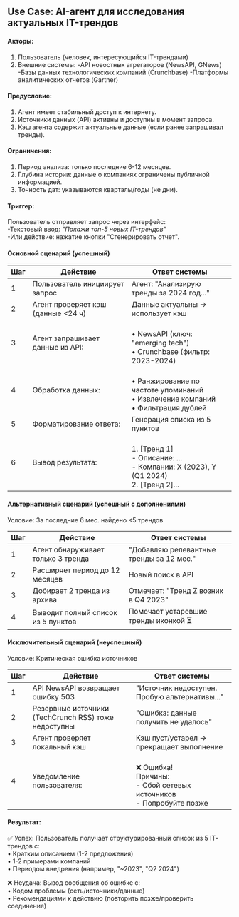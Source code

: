 ## Use Case: AI-агент для исследования актуальных IT-трендов

#### Акторы:
1. Пользователь (человек, интересующийся IT-трендами)
2. Внешние системы:
    -API новостных агрегаторов (NewsAPI, GNews)
    -Базы данных технологических компаний (Crunchbase)
    -Платформы аналитических отчетов (Gartner)

#### Предусловие:
1. Агент имеет стабильный доступ к интернету.
2. Источники данных (API) активны и доступны в момент запроса.
3. Кэш агента содержит актуальные данные (если ранее запрашивал тренды).

#### Ограничения:
1. Период анализа: только последние 6-12 месяцев.
2. Глубина истории: данные о компаниях ограничены публичной информацией.
3. Точность дат: указываются кварталы/годы (не дни).

#### Триггер:
Пользователь отправляет запрос через интерфейс:
    <br>-Текстовый ввод: *"Покажи топ-5 новых IT-трендов"*<br>
    -Или действие: нажатие кнопки "Сгенерировать отчет".<br>

#### Основной сценарий (успешный)
|Шаг    |   Действие    |	Ответ системы|
|-------|---------------|----------------|
|1  |   Пользователь инициирует запрос  |	Агент: "Анализирую тренды за 2024 год..."|
|2	|   Агент проверяет кэш (данные <24 ч)	|   Данные актуальны → использует кэш|
|3	|   Агент запрашивает данные из API:	|   <br>• NewsAPI (ключ: "emerging tech")<br>• Crunchbase (фильтр: 2023-2024)<br>|
|4	|   Обработка данных:	|   <br>• Ранжирование по частоте упоминаний<br>• Извлечение компаний<br>• Фильтрация дублей<br>|
|5	|   Форматирование ответа:	|   Генерация списка из 5 пунктов|
|6	|   Вывод результата:	|<br>1. [Тренд 1]<br> - Описание: ...<br> - Компании: X (2023), Y (Q1 2024)<br>2. [Тренд 2]...|
#### Альтернативный сценарий (успешный с дополнениями)
Условие: За последние 6 мес. найдено <5 трендов

|Шаг	|   Действие	|   Ответ системы|
|-------|---------------|----------------|
|1	|   Агент обнаруживает только 3 тренда	|   "Добавляю релевантные тренды за 12 мес."|
|2	|   Расширяет период до 12 месяцев	|   Новый поиск в API|
|3	|   Добирает 2 тренда из архива |	Отмечает: "Тренд Z возник в Q4 2023"|
|4	|   Выводит полный список из 5 пунктов	|   Помечает устаревшие тренды иконкой ⏳|
#### Исключительный сценарий (неуспешный)
Условие: Критическая ошибка источников

|Шаг	|   Действие	|   Ответ системы|
|-------|---------------|----------------|
|1	|   API NewsAPI возвращает ошибку 503	|   "Источник недоступен. Пробую альтернативы..."|
|2	|   Резервные источники (TechCrunch RSS) тоже недоступны	|   "Ошибка: данные получить не удалось"|
|3	|   Агент проверяет локальный кэш	|   Кэш пуст/устарел → прекращает выполнение|
|4	|   Уведомление пользователя:	|   <br>❌ Ошибка!<br>Причины:<br>- Сбой сетевых источников<br>- Попробуйте позже<br>|
#### Результат:

✅ Успех:
Пользователь получает структурированный список из 5 IT-трендов с:
<br>• Кратким описанием (1-2 предложения)<br>
• 1-2 примерами компаний<br>
• Периодом внедрения (например, "~2023", "Q2 2024")<br>

❌ Неудача:
Вывод сообщения об ошибке с:
<br>• Кодом проблемы (сеть/источники/данные)<br>
• Рекомендациями к действию (повторить позже/проверить соединение)<br>